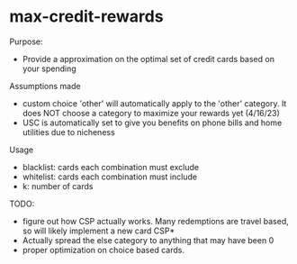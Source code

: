 # max-credit-rewards

Purpose: 
- Provide a approximation on the optimal set of credit cards based on your spending

Assumptions made
- custom choice 'other' will automatically apply to the 'other' category. It does NOT choose a category to maximize your rewards yet (4/16/23)
- USC is automatically set to give you benefits on phone bills and home utilities due to nicheness

Usage
- blacklist: cards each combination must exclude
- whitelist: cards each combination must include
- k: number of cards

TODO:
- figure out how CSP actually works. Many redemptions are travel based, so will likely implement a new card CSP*
- Actually spread the else category to anything that may have been 0
- proper optimization on choice based cards.
